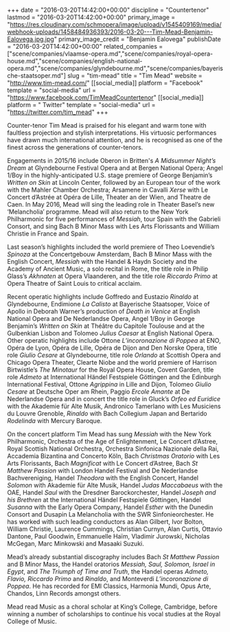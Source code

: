 +++
date = "2016-03-20T14:42:00+00:00"
discipline = "Countertenor"
lastmod = "2016-03-20T14:42:00+00:00"
primary_image = "https://res.cloudinary.com/schmopera/image/upload/v1545409169/media/webhook-uploads/1458484936393/2016-03-20---Tim-Mead-Benjamin-Ealovega.jpg.jpg"
primary_image_credit = "Benjamin Ealovega"
publishDate = "2016-03-20T14:42:00+00:00"
related_companies = ["scene/companies/vlaamse-opera.md","scene/companies/royal-opera-house.md","scene/companies/english-national-opera.md","scene/companies/glyndebourne.md","scene/companies/bayerische-staatsoper.md"]
slug = "tim-mead"
title = "Tim Mead"
website = "http://www.tim-mead.com/"
[[social_media]]
platform = "Facebook"
template = "social-media"
url = "https://www.facebook.com/TimMeadCountertenor"
[[social_media]]
platform = " Twitter"
template = "social-media"
url = "https://twitter.com/tim_mead"
+++

Counter-tenor Tim Mead is praised for his elegant and warm tone with faultless projection and stylish interpretations. His virtuosic performances have drawn much international attention, and he is recognised as one of the finest across the generations of counter-tenors.

Engagements in 2015/16 include Oberon in Britten's *A Midsummer Night’s Dream* at Glyndebourne Festival Opera and at Bergen National Opera; Angel 1/Boy in the highly-anticipated U.S. stage premiere of George Benjamin’s *Written on Skin* at Lincoln Center, followed by an European tour of the work with the Mahler Chamber Orchestra; Arsamene in Cavalli *Xerse* with Le Concert d’Astrée at Opéra de Lille, Theater an der Wien, and Theatre de Caen. In May 2016, Mead will sing the leading role in Theater Basel’s new ‘Melancholia’ programme. Mead will also return to the New York Philharmonic for five performances of *Messiah*, tour Spain with the Gabrieli Consort, and sing Bach B Minor Mass with Les Arts Florissants and William Christie in France and Spain.

Last season’s highlights included the world premiere of Theo Loevendie’s *Spinoza* at the Concertgebouw Amsterdam, Bach B Minor Mass with the English Concert, *Messiah* with the Handel & Haydn Society and the Academy of Ancient Music, a solo recital in Rome, the title role in Philip Glass’s *Akhnaten* at Opera Vlaanderen, and the title role *Riccardo Primo* at Opera Theatre of Saint Louis to critical acclaim.

Recent operatic highlights include Goffredo and Eustazio *Rinaldo* at Glyndebourne, Endimione *La Calisto* at Bayerische Staatsoper, Voice of Apollo in Deborah Warner’s production of *Death in Venice* at English National Opera and De Nederlandse Opera, Angel 1/Boy in George Benjamin’s *Written on Skin* at Théâtre du Capitole Toulouse and at the Gulbenkian Lisbon and Tolomeo *Julius Caesar* at English National Opera. Other operatic highlights include Ottone *L’incoronazione di Poppea* at ENO, Opéra de Lyon, Opéra de Lille, Opéra de Dijon and Den Norske Opera, title role *Giulio Cesare* at Glyndebourne, title role *Orlando* at Scottish Opera and Chicago Opera Theater, Clearte Niobe and the world premiere of Harrison Birtwistle’s *The Minotaur* for the Royal Opera House, Covent Garden, title role *Admeto* at International Händel Festspiele Göttingen and the Edinburgh International Festival, Ottone *Agrippina* in Lille and Dijon, Tolomeo *Giulio Cesare* at Deutsche Oper am Rhein, Paggio *Ercole Amante* at De Nederlandse Opera and in concert the title role in Gluck’s *Orfeo ed Euridice* with the Akademie für Alte Musik, Andronico Tamerlano with Les Musiciens du Louvre Grenoble, *Rinaldo* with Bach Collegium Japan and Bertarido *Rodelinda* with Mercury Baroque.

On the concert platform Tim Mead has sung *Messiah* with the New York Philharmonic, Orchestra of the Age of Enlightenment, Le Concert d’Astree, Royal Scottish National Orchestra, Orchestra Sinfonica Nazionale della Rai, Accademia Bizantina and Concerto Köln, Bach *Christmas Oratorio* with Les Arts Florissants, Bach *Magnificat* with Le Concert d’Astree, Bach *St Matthew Passion* with London Handel Festival and De Nederlandse Bachvereniging, Handel *Theodora* with the English Concert, Handel *Solomon* with Akademie für Alte Musik, Handel *Judas Maccabaeus* with the OAE, Handel *Saul* with the Dresdner Barockorchester, Handel *Joseph and his Brethren* at the International Händel Festspiele Göttingen, Handel *Susanna* with the Early Opera Company, Handel *Esther* with the Dunedin Consort and Dusapin La Melancholia with the SWR Sinfonieorchester. He has worked with such leading conductors as Alan Gilbert, Ivor Bolton, William Christie, Laurence Cummings, Christian Curnyn, Alan Curtis, Ottavio Dantone, Paul Goodwin, Emmanuelle Haïm, Vladimir Jurowski, Nicholas McGegan, Marc Minkowski and Masaaki Suzuki.

Mead’s already substantial discography includes Bach *St Matthew Passion* and B Minor Mass, the Handel oratorios *Messiah, Saul, Solomon, Israel in Egypt*, and *The Triumph of Time and Truth*, the Handel operas *Admeto, Flavio, Riccardo Primo* and *Rinaldo*, and Monteverdi *L’incoronazione di Poppea*. He has recorded for EMI Classics, Harmonia Mundi, Opus Arte, Chandos, Linn Records amongst others.

Mead read Music as a choral scholar at King’s College, Cambridge, before winning a number of scholarships to continue his vocal studies at the Royal College of Music.
